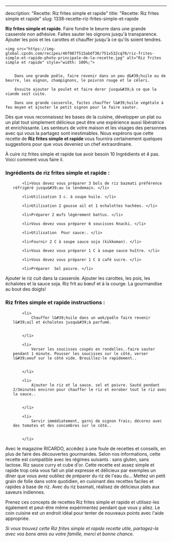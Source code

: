 ---
description: "Recette: Riz frites simple et rapide"
title: "Recette: Riz frites simple et rapide"
slug: 1338-recette-riz-frites-simple-et-rapide

<p>
	<strong>Riz frites simple et rapide</strong>. 
	Faire fondre le beurre dans une grande casserole non adhésive. Faites sauter les oignons jusqu&#39;à transparence. Ajouter les pois et les carottes et chauffer jusqu&#39;à ce qu&#39;ils soient tendres.
</p>
<p>
	
	<img src="https://img-global.cpcdn.com/recipes/46f087f515abdf30/751x532cq70/riz-frites-simple-et-rapide-photo-principale-de-la-recette.jpg" alt="Riz frites simple et rapide" style="width: 100%;">
	
	
		Dans une grande poêle, faire revenir dans un peu d&#39;huile ou de beurre, les oignon, champignons, le poivron rouge et le céleri.
	
		Ensuite ajouter le poulet et faire dorer jusqu&#39;à ce que la viande soit cuite.
	
		Dans une grande casserole, faites chauffer l&#39;huile végétale à feu moyen et ajouter le petit oignon pour le faire sauter.
	
</p>

Dès que vous reconnaissez les bases de la cuisine, développer un plat ou un plat tout simplement délicieux peut être une expérience aussi libératrice et enrichissante. Les senteurs de votre maison et les visages des personnes avec qui vous la partagez sont inestimables. Nous espérons que cette recette de <strong> Riz frites simple et rapide </strong> vous fournira certainement quelques suggestions pour que vous deveniez un chef extraordinaire.

<!--inarticleads1-->

À cuire riz frites simple et rapide tue avoir besoin 10 Ingrédients et 4 pas. Voici comment vous faire il.

<h3>Ingrédients de riz frites simple et rapide :</h3>

<ol>
	
		<li>Vous devez vous préparer 3 bols de riz bazmati préférence réfrigéré jusqu&#39;au le lendemain. </li>
	
		<li>Utilisation 3 c. à soupe huile. </li>
	
		<li>Utilisation 2 gousse ail et 1 echalottes hachées. </li>
	
		<li>Préparer 2 œufs légèrement battus. </li>
	
		<li>Vous devez vous préparer 6 soucisses Knacki. </li>
	
		<li>Utilisation  Pour sauce:. </li>
	
		<li>Fournir 2 C à soupe sauce soja (kikkoman). </li>
	
		<li>Vous devez vous préparer 1 C à soupe sauce huître. </li>
	
		<li>Vous devez vous préparer 1 C à café sucre. </li>
	
		<li>Préparer  Sel poivre. </li>
	
</ol>

Ajouter le riz cuit dans la casserole. Ajouter les carottes, les pois, les échalotes et la sauce soja. Riz frit au bœuf et à la courge. La gourmandise au bout des doigts! 

<!--inarticleads2-->

<h3>Riz frites simple et rapide instructions :</h3>

<ol>
	
		<li>
			Chauffer l&#39;huile dans un wok/poêle faire revenir l&#39;ail et échalotes jusqu&#39;à parfumé.
			
			
		</li>
	
		<li>
			Verser les soucisses coupés en rondelles..faire sauter pendant 1 minute. Pousser les soucisses sur le côté, verser l&#39;oeuf sur le côté vide. Brouillez-le rapidement..
			
			
		</li>
	
		<li>
			Ajouter le riz et la sauce. sel et poivre. Sauté pendant 2/3minutes environ pour chauffer le riz et enrober tout le riz avec la sauce..
			
			
		</li>
	
		<li>
			Servir immédiatement, garni de oignon frais; décorez avec des tomates et des concombres sur le côté..
			
			
		</li>
	
</ol>

Avec le magazine RICARDO, accédez à une foule de recettes et conseils, en plus de faire des découvertes gourmandes. Selon nos informations, cette recette est compatible avec les régimes suivants : sans gluten, sans lactose. Riz sauce curry et cube d&#39;or. Cette recette est assez simple et rapide trop cela vous fait un plat expresse et délicieux par exemples un dîner que vous avez oubliez de préparer du riz de l&#39;eau du… Mettez un petit grain de folie dans votre quotidien, en cuisinant des recettes faciles et rapides à base de riz. Avec du riz basmati, réalisez de délicieux plats aux saveurs indiennes. 

<!--inarticleads1-->

<p>
Prenez ces concepts de recettes Riz frites simple et rapide et utilisez-les également et peut-être même expérimentez pendant que vous y allez. Le coin cuisine est un endroit idéal pour tenter de nouveaux points avec l'aide appropriée.
</p>

<p>
<i>Si vous trouvez cette Riz frites simple et rapide recette utile, partagez-la avec vos bons amis ou votre famille, merci et bonne chance.</i>
</p>

